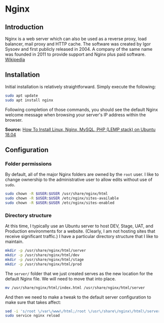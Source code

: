 # Nginx

## Introduction

Nginx is a web server which can also be used as a reverse proxy, load balancer, mail proxy and HTTP cache. The software was created by Igor Sysoev and first publicly released in 2004. A company of the same name was founded in 2011 to provide support and Nginx plus paid software. [Wikipedia](https://en.wikipedia.org/wiki/Nginx)

## Installation

Initial installation is relatively straightforward. Simply execute the following:

```bash
sudo apt update
sudo apt install nginx
```

Following completion of those commands, you should see the default Nginx welcome message when browsing your server's IP address within the browser.

**Source:** [How To Install Linux, Nginx, MySQL, PHP (LEMP stack) on Ubuntu 18.04](https://www.digitalocean.com/community/tutorials/how-to-install-linux-nginx-mysql-php-lemp-stack-ubuntu-18-04)

## Configuration

### Folder permissions

By default, all of the major Nginx folders are owned by the `root` user. I like to change ownership to the administrative user to allow edits without use of `sudo`.

```bash
sudo chown -R $USER:$USER /usr/share/nginx/html
sudo chown -R $USER:$USER /etc/nginx/sites-available
sudo chown -R $USER:$USER /etc/nginx/sites-enabled
```

### Directory structure

At this time, I typically use an Ubuntu server to host DEV, Stage, UAT, and Production environments for a website. (Clearly, I am not hosting sites that receive significant traffic.) I have a particular directory structure that I like to maintain.

```bash
mkdir -p /usr/share/nginx/html/server
mkdir -p /usr/share/nginx/html/dev
mkdir -p /usr/share/nginx/html/stage
mkdir -p /usr/share/nginx/html/prod
```

The `server/` folder that we just created serves as the new location for the default Nginx file. We will need to move that into place.

```bash
mv /usr/share/nginx/html/index.html /usr/share/nginx/html/server
```

And then we need to make a tweak to the default server configuration to make sure that takes affect:

```bash
sed -i 's/root \/var\/www\/html;/root \/usr\/share\/nginx\/html\/server\;/g' /etc/nginx/sites-available/default
sudo service nginx reload
```
